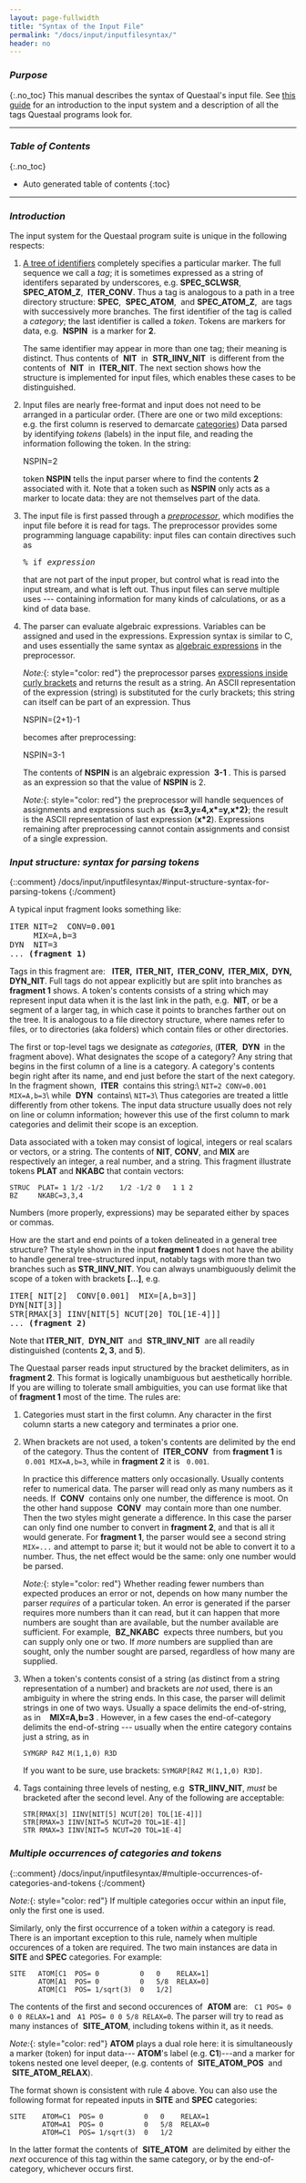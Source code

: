 ```yaml
---
layout: page-fullwidth
title: "Syntax of the Input File"
permalink: "/docs/input/inputfilesyntax/"
header: no
---
```


### _Purpose_
{:.no_toc}
This manual describes the syntax of Questaal's input file.
See [this guide](/docs/input/inputfile/) for an introduction
to the input system and a description of all the tags Questaal
programs look for.

_____________________________________________________________

### _Table of Contents_
{:.no_toc}
*  Auto generated table of contents
{:toc}  

_____________________________________________________________

### _Introduction_

The input system for the Questaal program suite is unique in the following
respects:

1. [A tree of identifiers](/docs/input/inputfile/#input-file-structure) completely specifies a particular marker.  The
   full sequence we call a _tag_; it is sometimes expressed as a string of
   identifers separated by underscores, e.g. **SPEC\_SCLWSR**,&nbsp;
   **SPEC\_ATOM\_Z**,&nbsp;  **ITER\_CONV**.  Thus a tag is analogous to a
   path in a tree directory structure: **SPEC**,&nbsp; **SPEC\_ATOM**,&nbsp;
   and **SPEC\_ATOM\_Z**,&nbsp; are tags with successively more
   branches.  The first identifier of the tag is called a _category_;
   the last identifier is called a _token_.
   Tokens are markers for data, e.g. &nbsp;**NSPIN**&nbsp; is a marker for **2**.

   The same identifier may appear in more than one tag; their meaning is
   distinct.  Thus contents of &nbsp;**NIT**&nbsp; in
   &nbsp;**STR\_IINV\_NIT**&nbsp; is different from the contents of &nbsp;**NIT**&nbsp; in &nbsp;**ITER\_NIT**.  The next section shows
   how the structure is implemented for input files, which enables these
   cases to be distinguished.

2. Input files are nearly free-format and input does not need to be
   arranged in a particular order.  (There are one or two mild
   exceptions: e.g. the first column is reserved to demarcate
   [categories](/docs/input/inputfilesyntax/#input-structure-syntax-for-parsing-tokens))
   Data parsed by identifying _tokens_ (labels) in the input file, and
   reading the information following the token.  In the string:

     
      NSPIN=2

   token **NSPIN** tells the input parser where to find the contents **2**
   associated with it.  Note that a token such as **NSPIN** only acts
   as a marker to locate data: they are not themselves part of the data.

3. The input file is first passed through a [_preprocessor_](/docs/input/preprocessor), which modifies the input file before it is read for
   tags.  The preprocessor provides some programming language capability: input files can contain directives such as

   <pre>
   % if <i>expression</i>
   </pre>

   that are not part of the input proper, but control what is read into
   the input stream, and what is left out.  Thus input files can serve
   multiple uses --- containing information for many kinds of
   calculations, or as a kind of data base.

4. The parser can evaluate algebraic expressions. Variables can be assigned
   and used in the expressions.  Expression syntax is similar to C, and uses essentially the same
   syntax as [algebraic expressions](/docs/input/preprocessor/#syntax-of-algebraic-expressions) in the preprocessor.

   _Note:_{: style="color: red"} the preprocessor parses
   [expressions inside curly brackets](/docs/input/preprocessor/#curly-brackets-contain-expressions) and returns the result as a string.  An
   ASCII representation of the expression (string) is substituted for the curly brackets; this string can itself can be part of an
   expression.  Thus

   NSPIN={2+1}-1

   becomes after preprocessing:


   NSPIN=3-1

   The contents of **NSPIN** is an algebraic expression &nbsp;**3-1**&nbsp;. This is parsed as an expression so that the value of **NSPIN** is 2.

   _Note:_{: style="color: red"} the preprocessor will handle sequences of assignments and expressions such as &nbsp;**{x=3,y=4,x\*=y,x\*2}**;
   the result is the ASCII representation of last expression (**x\*2**).  Expressions remaining after preprocessing cannot contain assignments
   and consist of a single expression.

### _Input structure: syntax for parsing tokens_
{::comment}
/docs/input/inputfilesyntax/#input-structure-syntax-for-parsing-tokens
{:/comment}

A typical input fragment looks something like:


<pre>
ITER NIT=2  CONV=0.001
     MIX=A,b=3
DYN  NIT=3
... <b>(fragment 1)</b>
</pre>

Tags in this fragment are: &nbsp; **ITER,&nbsp; ITER\_NIT,&nbsp; ITER\_CONV,&nbsp; ITER\_MIX,&nbsp; DYN,&nbsp; DYN\_NIT**.
Full tags do not appear explicitly but are split into branches as **fragment 1** shows.
A token's contents consists of a string which may represent input data when it is the last link in
the path, e.g. &nbsp;**NIT**, or be a segment of a larger tag, in which case it
points to branches farther out on the tree.
It is analogous to a file directory structure, where names refer to
files, or to directories (aka folders) which contain files or other directories.

The first or top-level tags we designate as
_categories_, (**ITER**, &nbsp;**DYN**&nbsp; in the fragment above). 
What designates the scope of a category?  Any string that begins in the
first column of a line is a category.  A category's contents begin right
after its name, and end just before the start of the next category.
In the fragment shown, &nbsp;**ITER**&nbsp; contains this string:\\
`NIT=2 CONV=0.001 MIX=A,b=3`\\
while &nbsp;**DYN**&nbsp; contains\\
`NIT=3`\\
Thus categories are treated a little differently from other tokens.  The
input data structure usually does not rely on line or column information;
however this use of the first column to mark categories and delimit their
scope is an exception.

Data associated with a token may consist of logical, integers or
real scalars or vectors, or a string. The contents of **NIT**,
**CONV**, and **MIX** are respectively an integer, a real number, and
a string.  This fragment illustrate tokens **PLAT** and **NKABC** that
contain vectors:

    STRUC  PLAT= 1 1/2 -1/2    1/2 -1/2 0   1 1 2
    BZ     NKABC=3,3,4

Numbers (more properly, expressions) may be separated either by spaces or
commas.

How are the start and end points of a token delineated
in a general tree structure?  The style shown in the input **fragment 1** does
not have the ability to handle general tree-structured input, notably
tags with more than two branches such as **STR\_IINV\_NIT**.  You can
always unambiguously delimit the scope of a token with brackets **[...]**, e.g.

<pre>
ITER[ NIT[2]  CONV[0.001]  MIX=[A,b=3]]
DYN[NIT[3]]
STR[RMAX[3] IINV[NIT[5] NCUT[20] TOL[1E-4]]]
... <b>(fragment 2)</b>
</pre>


Note that **ITER\_NIT**, &nbsp;**DYN\_NIT**&nbsp; and &nbsp;**STR\_IINV\_NIT**&nbsp; are all readily distinguished (contents **2, 3**, and
**5**).

The Questaal parser reads input structured by the bracket delimiters, as in
**fragment 2**.  This format is logically unambiguous but aesthetically horrible.
If you are willing to tolerate small ambiguities, you can use format like
that of **fragment 1** most of the time.  The rules are:

1.    Categories must start in the first column.  Any character in the
      first column starts a new category and terminates a prior one.

2.    When brackets are not used, a token's contents are delimited by the
      end of the category.  Thus the content of &nbsp;**ITER\_CONV**&nbsp; from
      **fragment 1** is &nbsp;`0.001 MIX=A,b=3`, while in
      **fragment 2** it is &nbsp; `0.001`.

      In practice this difference matters only occasionally.  Usually contents refer to numerical data. The parser will read only as many
      numbers as it needs.  If &nbsp;**CONV**&nbsp; contains only one number, the difference is moot.  On the other hand suppose
      &nbsp;**CONV**&nbsp; may contain more than one number.  Then the two styles might generate a difference.  In this case the parser can
      only find one number to convert in **fragment 2**, and that is all it would generate.  For **fragment 1**, the parser would see a
      second string `MIX=...` and attempt to parse it; but it would not be able to convert it to a number. Thus, the net effect would be the
      same: only one number would be parsed.

      _Note:_{: style="color: red"} Whether reading fewer numbers than expected produces an error or not,
      depends on how many number the parser _requires_ of a particular token.
      An error is generated if the parser requires more numbers than it can read, but 
      it can happen that more numbers are sought than are available, but the number available are sufficient.  For example,
      &nbsp;**BZ_NKABC**&nbsp; expects three numbers, but you can supply only one or two.
      If _more_ numbers are supplied than are sought, only the number sought are parsed, regardless of how many are supplied.

3.    When a token's contents consist of a string (as distinct from a
      string representation of a number) and brackets are _not_ used,
      there is an ambiguity in where the string ends.  In this case, the
      parser will delimit strings in one of two ways.  Usually a space
      delimits the end-of-string, as in &nbsp; &nbsp;**MIX=A,b=3**&nbsp;.
      However, in a few cases the end-of-category delimits the
      end-of-string --- usually when the entire category contains just a
      string, as in 

      ~~~
      SYMGRP R4Z M(1,1,0) R3D
      ~~~

      If you want to be sure, use brackets:  `SYMGRP[R4Z M(1,1,0) R3D]`.

4.    Tags containing three levels of nesting, e.g &nbsp;**STR\_IINV\_NIT**,
      _must_ be bracketed after the second level.  Any of the following
      are acceptable:

      ~~~
      STR[RMAX[3] IINV[NIT[5] NCUT[20] TOL[1E-4]]]
      STR[RMAX=3 IINV[NIT=5 NCUT=20 TOL=1E-4]]
      STR RMAX=3 IINV[NIT=5 NCUT=20 TOL=1E-4]
      ~~~

### _Multiple occurrences of categories and tokens_
{::comment}
/docs/input/inputfilesyntax/#multiple-occurrences-of-categories-and-tokens
{:/comment}

_Note:_{: style="color: red"} If multiple categories occur within an input file, only the first one is used.

Similarly, only the first occurrence of a token _within_ a category is read.  There is an important exception to this rule, namely when
multiple occurences of a token are required. The two main instances are data in **SITE** and **SPEC** categories.
For example:

~~~
SITE   ATOM[C1  POS= 0          0   0    RELAX=1]
       ATOM[A1  POS= 0          0   5/8  RELAX=0]
       ATOM[C1  POS= 1/sqrt(3)  0   1/2]
~~~

The contents of the first and second occurences of &nbsp;**ATOM** are: &nbsp; `C1 POS= 0 0 0 RELAX=1` and &nbsp; `A1 POS= 0 0 5/8 RELAX=0`.
The parser will try to read as many instances of &nbsp;**SITE\_ATOM**, including tokens within it, as it needs.

_Note:_{: style="color: red"} **ATOM** plays a dual
role here: it is simultaneously a marker (token) for input data---
**ATOM**'s label (e.g. **C1**)---and a marker for tokens nested
one level deeper, (e.g. contents of &nbsp;**SITE\_ATOM\_POS**&nbsp; and
&nbsp;**SITE\_ATOM\_RELAX**).

The format shown is consistent with rule 4 above.
You can also use the following format for repeated inputs
in **SITE** and **SPEC** categories:

    SITE    ATOM=C1  POS= 0          0   0    RELAX=1
            ATOM=A1  POS= 0          0   5/8  RELAX=0
            ATOM=C1  POS= 1/sqrt(3)  0   1/2

In the latter format the contents of &nbsp;**SITE\_ATOM**&nbsp; are delimited
by either the _next_ occurence of this tag within the same category, or by the end-of-category,
whichever occurs first. 


